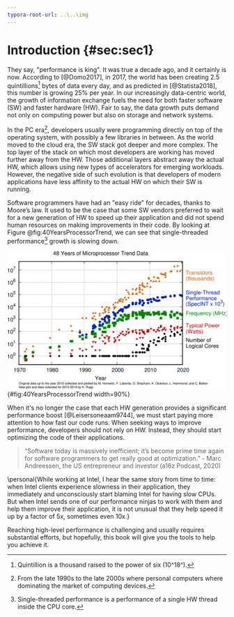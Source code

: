 ```yaml
---
typora-root-url: ..\..\img
---
```


# Introduction {#sec:sec1}

They say, "performance is king". It was true a decade ago, and it certainly is now. According to [@Domo2017], in 2017, the world has been creating 2.5 quintillions[^1] bytes of data every day, and as predicted in [@Statista2018], this number is growing 25% per year. In our increasingly data-centric world, the growth of information exchange fuels the need for both faster software (SW) and faster hardware (HW). Fair to say, the data growth puts demand not only on computing power but also on storage and network systems. 

In the PC era[^2], developers usually were programming directly on top of the operating system, with possibly a few libraries in between. As the world moved to the cloud era, the SW stack got deeper and more complex. The top layer of the stack on which most developers are working has moved further away from the HW. Those additional layers abstract away the actual HW, which allows using new types of accelerators for emerging workloads. However, the negative side of such evolution is that developers of modern applications have less affinity to the actual HW on which their SW is running. 

Software programmers have had an "easy ride" for decades, thanks to Moore’s law. It used to be the case that some SW vendors preferred to wait for a new generation of HW to speed up their application and did not spend human resources on making improvements in their code. By looking at Figure @fig:40YearsProcessorTrend, we can see that single-threaded performance[^3] growth is slowing down.

![48 Years of Microprocessor Trend Data. *© Image by K. Rupp via karlrupp.net*](../../img/intro/48-years-processor-trend.png){#fig:40YearsProcessorTrend width=90%}

When it's no longer the case that each HW generation provides a significant performance boost [@Leisersoneaam9744], we must start paying more attention to how fast our code runs. When seeking ways to improve performance, developers should not rely on HW. Instead, they should start optimizing the code of their applications.

> “Software today is massively inefficient; it’s become prime time again for software programmers to get really good at optimization.” - Marc Andreessen, the US entrepreneur and investor (a16z Podcast, 2020)

\personal{While working at Intel, I hear the same story from time to time: when Intel clients experience slowness in their application, they immediately and unconsciously start blaming Intel for having slow CPUs. But when Intel sends one of our performance ninjas to work with them and help them improve their application, it is not unusual that they help speed it up by a factor of 5x, sometimes even 10x.}

Reaching high-level performance is challenging and usually requires substantial efforts, but hopefully, this book will give you the tools to help you achieve it.

[^1]: Quintillion is a thousand raised to the power of six (10^18^).

[^2]: From the late 1990s to the late 2000s where personal computers where dominating the market of computing devices.

[^3]: Single-threaded performance is a performance of a single HW thread inside the CPU core.

